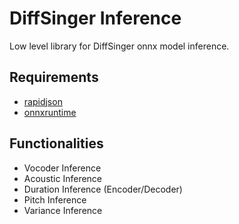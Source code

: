# DiffSinger Inference

Low level library for DiffSinger onnx model inference.

## Requirements

+ [rapidjson](https://github.com/tencent/rapidjson)
+ [onnxruntime](https://github.com/onnxruntime/onnxruntime)

## Functionalities

+ Vocoder Inference
+ Acoustic Inference
+ Duration Inference (Encoder/Decoder)
+ Pitch Inference
+ Variance Inference